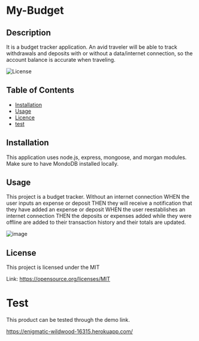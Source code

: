 # My-Budget

## Description
It is a budget tracker application. An avid traveler will be able to track withdrawals and deposits with or without a data/internet connection, so the account balance is accurate when   traveling.

![License](https://img.shields.io/badge/license-MIT-Blue.svg)

## Table of Contents

  * [Installation](#installation)
  * [Usage](#usage)
  * [Licence](#license)
  * [test](#test)

## Installation
This application uses node.js, express, mongoose, and morgan  modules. Make sure to have MondoDB installed locally.

## Usage
This project is a budget tracker. Without an internet connection WHEN the user inputs an expense or deposit THEN they will receive a notification that they have added an expense or deposit WHEN the user reestablishes an internet connection THEN the deposits or expenses added while they were offline are added to their transaction history and their totals are updated.

![image](https://user-images.githubusercontent.com/88918693/147765157-6e041c32-941b-485a-9648-ba1fb6afcad9.png)


## License
This project is licensed under the MIT

Link: https://opensource.org/licenses/MIT


# Test
This product can be tested through the demo link.

https://enigmatic-wildwood-16315.herokuapp.com/
